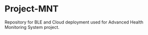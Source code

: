 # Project-MNT
Repository for BLE and Cloud deployment used for Advanced Health Monitoring System project.
